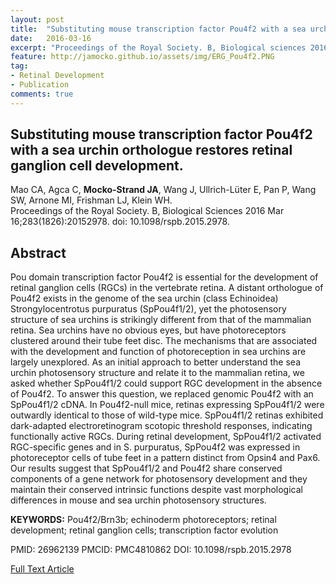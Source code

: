 ```yaml
---
layout: post
title:  "Substituting mouse transcription factor Pou4f2 with a sea urchin orthologue restores retinal ganglion cell development."
date:   2016-03-16
excerpt: "Proceedings of the Royal Society. B, Biological sciences 2016 Mar 16;283(1826):20152978"
feature: http://jamocko.github.io/assets/img/ERG_Pou4f2.PNG
tag:
- Retinal Development
- Publication
comments: true
---
```


## Substituting mouse transcription factor Pou4f2 with a sea urchin orthologue restores retinal ganglion cell development.  
Mao CA, Agca C, **Mocko-Strand JA**, Wang J, Ullrich-Lüter E, Pan P, Wang SW, Arnone MI, Frishman LJ, Klein WH.  
Proceedings of the Royal Society. B, Biological Sciences 2016 Mar 16;283(1826):20152978. doi: 10.1098/rspb.2015.2978.

## Abstract
Pou domain transcription factor Pou4f2 is essential for the development of retinal ganglion cells (RGCs) in the vertebrate retina. A distant orthologue of Pou4f2 exists in the genome of the sea urchin (class Echinoidea) Strongylocentrotus purpuratus (SpPou4f1/2), yet the photosensory structure of sea urchins is strikingly different from that of the mammalian retina. Sea urchins have no obvious eyes, but have photoreceptors clustered around their tube feet disc. The mechanisms that are associated with the development and function of photoreception in sea urchins are largely unexplored. As an initial approach to better understand the sea urchin photosensory structure and relate it to the mammalian retina, we asked whether SpPou4f1/2 could support RGC development in the absence of Pou4f2. To answer this question, we replaced genomic Pou4f2 with an SpPou4f1/2 cDNA. In Pou4f2-null mice, retinas expressing SpPou4f1/2 were outwardly identical to those of wild-type mice. SpPou4f1/2 retinas exhibited dark-adapted electroretinogram scotopic threshold responses, indicating functionally active RGCs. During retinal development, SpPou4f1/2 activated RGC-specific genes and in S. purpuratus, SpPou4f2 was expressed in photoreceptor cells of tube feet in a pattern distinct from Opsin4 and Pax6. Our results suggest that SpPou4f1/2 and Pou4f2 share conserved components of a gene network for photosensory development and they maintain their conserved intrinsic functions despite vast morphological differences in mouse and sea urchin photosensory structures.

**KEYWORDS:**
Pou4f2/Brn3b; echinoderm photoreceptors; retinal development; retinal ganglion cells; transcription factor evolution
  
PMID: 26962139 PMCID: PMC4810862 DOI: 10.1098/rspb.2015.2978

<a href="https://www.ncbi.nlm.nih.gov/pmc/articles/PMC4810862/" class="btn btn-info">Full Text Article</a>
